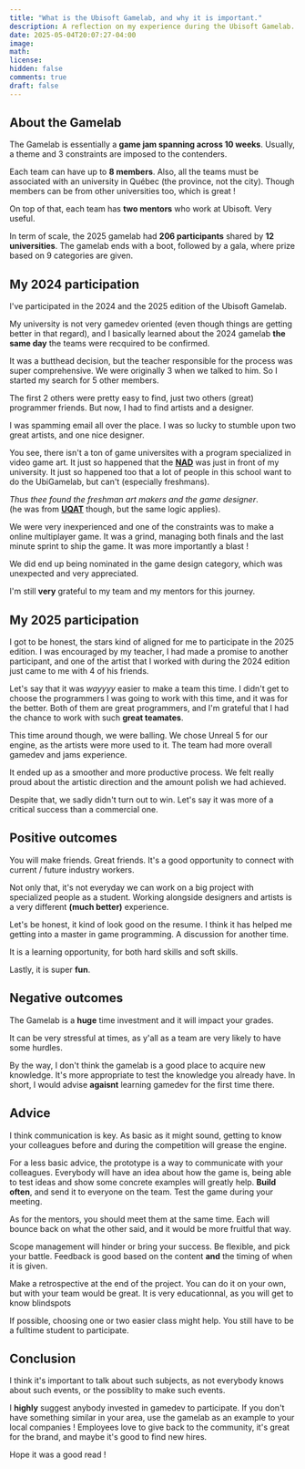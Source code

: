 ```yaml
---
title: "What is the Ubisoft Gamelab, and why it is important."
description: A reflection on my experience during the Ubisoft Gamelab.
date: 2025-05-04T20:07:27-04:00
image:
math:
license:
hidden: false
comments: true
draft: false
---
```


## About the Gamelab

The Gamelab is essentially a **game jam spanning across 10 weeks**.
Usually, a theme and 3 constraints are imposed to the contenders.

Each team can have up to **8 members**. Also, all the teams must be associated
with an university in Québec (the province, not the city). Though members
can be from other universities too, which is great !

On top of that, each team has **two mentors** who work at Ubisoft. Very useful.

In term of scale, the 2025 gamelab had **206 participants** shared by **12
universities**. The gamelab ends with a boot, followed by a gala, where
prize based on 9 categories are given.

## My 2024 participation

I've participated in the 2024 and the 2025 edition of the Ubisoft Gamelab.

My university is not very gamedev oriented (even though things are getting
better in that regard), and I basically learned about the 2024 gamelab
**the same day** the teams were recquired to be confirmed.

It was a butthead decision, but the teacher responsible for the
process was super comprehensive. We were originally 3 when we talked to him.
So I started my search for 5 other members.

The first 2 others were pretty easy to find, just two others (great)
programmer friends. But now, I had to find artists and a designer.

I was spamming email all over the place. I was so lucky to stumble upon
two great artists, and one nice designer.

You see, there isn't a ton of game universites with a program
specialized in video game art. It just so happened that the [**NAD**](https://www.nad.ca/)
was just in front of my university. It just so happened too that a lot
of people in this school want to do the UbiGamelab, but can't
(especially freshmans).

_Thus thee found the freshman art makers and the game designer_.
<br>(he was from [**UQAT**](https://www.uqat.ca/etudes/creation-et-nouveaux-medias/baccalaureat-en-creation-de-jeux-video/) though, but the same logic applies).

We were very inexperienced and one of the constraints was to make a
online multiplayer game. It was a grind, managing both finals and
the last minute sprint to ship the game. It was more importantly a blast !

We did end up being nominated in the game design category, which was
unexpected and very appreciated.

I'm still **very** grateful to my team and my mentors for this journey.

## My 2025 participation

I got to be honest, the stars kind of aligned for me to participate in
the 2025 edition. I was encouraged by my teacher, I had made a promise to
another participant, and one of the artist that I
worked with during the 2024 edition just came to me with 4 of his friends.

Let's say that it was _wayyyy_ easier to make a team this time.
I didn't get to choose the programmers I was going to work with this time,
and it was for the better. Both of them are great programmers, and I'm
grateful that I had the chance to work with such **great teamates**.

This time around though, we were balling. We chose Unreal 5 for our engine,
as the artists were more used to it. The team had more overall gamedev and
jams experience.

It ended up as a smoother and more productive process. We felt really
proud about the artistic direction and the amount polish we had achieved.

Despite that, we sadly didn't turn out to win. Let's say it was more of a
critical success than a commercial one.

## Positive outcomes

You will make friends. Great friends. It's a good opportunity to connect
with current / future industry workers.

Not only that, it's not everyday we can work on a big project
with specialized people as a student. Working alongside designers and
artists is a very different **(much better)** experience.

Let's be honest, it kind of look good on the resume. I think it has
helped me getting into a master in game programming. A discussion for
another time.

It is a learning opportunity, for both hard skills and soft skills.

Lastly, it is super **fun**.

## Negative outcomes

The Gamelab is a **huge** time investment and it will impact your grades.

It can be very stressful at times, as y'all as a team are very likely
to have some hurdles.

By the way, I don't think the gamelab is a good place
to acquire new knowledge. It's more appropriate to test
the knowledge you already have. In short, I would advise **agaisnt**
learning gamedev for the first time there.

## Advice

I think communication is key. As basic as it might sound, getting to know
your colleagues before and during the competition will grease the engine.

For a less basic advice, the prototype is a way to communicate
with your colleagues. Everybody will have an idea about how the game
is, being able to test ideas and show some concrete examples will greatly
help. **Build often**, and send it to everyone on the team. Test the game
during your meeting.

As for the mentors, you should meet them at the same time. Each will bounce
back on what the other said, and it would be more fruitful that way.

Scope management will hinder or bring your success. Be flexible, and
pick your battle. Feedback is good based on the content **and** the timing
of when it is given.

Make a retrospective at the end of the project. You can do it on your own,
but with your team would be great. It is very educationnal, as you will
get to know blindspots

If possible, choosing one or two easier class might help. You still
have to be a fulltime student to participate.

## Conclusion

I think it's important to talk about such subjects, as not everybody knows
about such events, or the possiblity to make such events.

I **highly** suggest anybody invested in gamedev to participate. If you
don't have something similar in your area, use the gamelab as an example
to your local companies ! Employees love to give back to the community,
it's great for the brand, and maybe it's good to find new hires.

Hope it was a good read !
